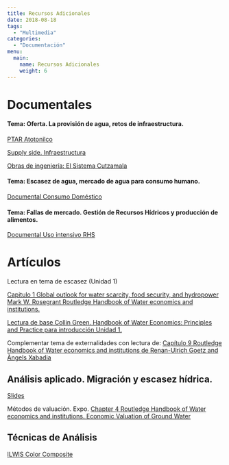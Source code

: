 ```yaml
---
title: Recursos Adicionales
date: 2018-08-18
tags:
  - "Multimedia"
categories:
  - "Documentación"
menu:
  main:
    name: Recursos Adicionales
    weight: 6
---
```


# Documentales 

#### Tema: Oferta. La provisión de agua, retos de infraestructura.

[PTAR Atotonilco](https://www.youtube.com/watch?v=OUrH16-pU_0)

[Supply side. Infraestructura](https://www.youtube.com/watch?v=T1Nq2XxEjwU)


[Obras de ingeniería: El Sistema Cutzamala](https://www.youtube.com/watch?v=7VFA8AhxGlE)

#### Tema: Escasez de agua,  mercado de agua para consumo humano.

[Documental Consumo Doméstico](https://www.youtube.com/watch?v=dzntuXdE8dY)


#### Tema: Fallas de mercado. Gestión de Recursos Hídricos y producción de alimentos.

[Documental Uso intensivo RHS](https://www.youtube.com/watch?v=lWqUSGJg1eU)


# Artículos 

Lectura en tema de escasez (Unidad 1)

[Capitulo 1 Global outlook for water scarcity, food security, and hydropower Mark W. Rosegrant Routledge Handbook of Water economics and institutions.](https://drive.google.com/file/d/1_BTgai3QNWzlmbkGfgWAe7B40R86HMJz/view?usp=sharing)

[Lectura de base Collin Green. Handbook of Water Economics: Principles and Practice  para introducción Unidad 1.](https://drive.google.com/file/d/1AUzxdA6DTaOnFZrcnsei2e5qzH7me6ff/view?usp=sharing)


Complementar tema de externalidades con lectura de: 
[Capítulo 9 Routledge Handbook of Water economics and institutions de Renan-Ulrich Goetz and Àngels Xabadia](https://drive.google.com/file/d/1_BTgai3QNWzlmbkGfgWAe7B40R86HMJz/view?usp=sharing)

## Análisis aplicado. Migración y escasez hídrica.

[Slides](https://drive.google.com/file/d/1T_XJC1JPBrZ-ZWADXajv0E0jNK6ADS4E/view?usp=sharing)


Métodos de valuación. Expo.
[Chapter   4 Routledge Handbook of Water economics and institutions. Economic Valuation of Ground Water ](https://drive.google.com/file/d/1_BTgai3QNWzlmbkGfgWAe7B40R86HMJz/view?usp=sharing)


## Técnicas de Análisis

[ILWIS Color Composite](https://drive.google.com/file/d/1YQsSfAKWIRIxt9H0fXIC6f0Puihkh3um/view?usp=sharing)
